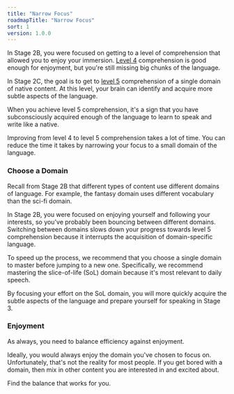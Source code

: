 ```yaml
---
title: "Narrow Focus"
roadmapTitle: "Narrow Focus"
sort: 1
version: 1.0.0
---
```


In Stage 2B, you were focused on getting to a level of comprehension that allowed you to enjoy your immersion.
[Level 4][level-4] comprehension is good enough for enjoyment, but you're still missing big chunks of the language.

In Stage 2C, the goal is to get to [level 5][level-5] comprehension of a single domain of native content.
At this level, your brain can identify and acquire more subtle aspects of the language.

When you achieve level 5 comprehension, it's a sign that you have subconsciously acquired enough of the language to learn to speak and write like a native.

Improving from level 4 to level 5 comprehension takes a lot of time. You can reduce the time it takes by narrowing your focus to a small domain of the language.

### Choose a Domain
Recall from Stage 2B that different types of content use different domains of language.
For example, the fantasy domain uses different vocabulary than the sci-fi domain.

In Stage 2B, you were focused on enjoying yourself and following your interests, so you've probably been bouncing between different domains.
Switching between domains slows down your progress towards level 5 comprehension because it interrupts the acquisition of domain-specific language.

To speed up the process, we recommend that you choose a single domain to master before jumping to a new one.
Specifically, we recommend mastering the slice-of-life (SoL) domain because it's most relevant to daily speech.

By focusing your effort on the SoL domain, you will more quickly acquire the subtle aspects of the language and prepare yourself for speaking in Stage 3.

### Enjoyment
As always, you need to balance efficiency against enjoyment.

Ideally, you would always enjoy the domain you've chosen to focus on.
Unfortunately, that's not the reality for most people.
If you get bored with a domain, then mix in other content you are interested in and excited about.

Find the balance that works for you.

[level-4]: /simplified/stage-2/a/measure-comprehension#Level-4-Story
[level-5]: /simplified/stage-2/a/measure-comprehension#Level-5-Comfortable
